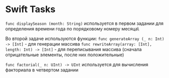 #  Swift Tasks

`func displaySeason (month: String)` используется в первом задании для определения времени года по порядковому номеру месяца\

Во второй задаче используются функции:
`func generateArray (_ n: Int) -> [Int]` - для генерации массива
`func rewriteArray(array: [Int], length: Int) -> [Int]` - для переписывания массива (сначала отрицательные элементы, после них положительные)

`func factorial(_ n: UInt) -> UInt` используется для вычисления факториала в четвертом задании

